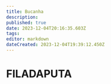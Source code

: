 ```yaml
---
title: Bucanha
description: 
published: true
date: 2023-12-04T20:16:35.603Z
tags: 
editor: markdown
dateCreated: 2023-12-04T19:39:12.450Z
---
```


# FILADAPUTA